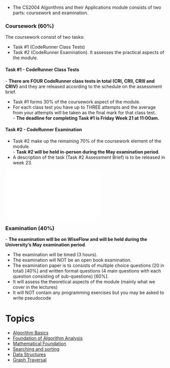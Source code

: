 
- The CS2004 Algorithms and their Applications module consists of two parts: coursework and examination.

### **Coursework (60%)**

The coursework consist of two tasks: 
- Task #1 (CodeRunner Class Tests)
- Task #2 (CodeRunner Examination). It assesses the practical aspects of the module.

#### **Task #1 - CodeRunner Class Tests** 

- **There are FOUR CodeRunner class tests in total (CRI, CRII, CRIII and CRIV)** and they are released according to the schedule on the assessment brief.  
- Task #1 forms 30% of the coursework aspect of the module.  
- For each class test you have up to THREE attempts and the average from your attempts will be taken as the final mark for that class test.  
- **The deadline for completing Task #1 is Friday Week 21 at 11:00am.**

#### **Task #2 - CodeRunner Examination**

- Task #2 make up the remaining 70% of the coursework element of the module.  
- **Task #2 will be held in-person during the May examination period**.  
- A description of the task (Task #2 Assessment Brief) is to be released in week 23.

![task 2](task2.pdf)

### **Examination (40%)**

- **The examination will be on WiseFlow and will be held during the University’s May examination period**.   
- The examination will be timed (3 hours).  
- The examination will NOT be an open book examination.  
- The examination paper is to consists of multiple choice questions (20 in total) [40%] and written format questions (4 main questions with each question consisting of sub-questions) [60%].  
- It will assess the theoretical aspects of the module (mainly what we cover in the lectures)  
- It will NOT contain any programming exercises but you may be asked to write pseudocode



# Topics

- [Algorithm Basics](Algorithm%20Basics.md)
- [Foundation of Algorithm Analysis](Foundation%20of%20Algorithm%20Analysis.md)
- [Mathematical Foundation](Mathematical%20Foundation.md)
- [Searching and sorting](Searching%20and%20sorting.md)
- [Data Structures](data%20structures.md)
- [Graph Traversal](graph%20traversal.md)

